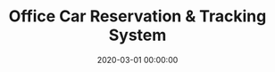 ---
layout: inner
position: left
title: 'Office Car Reservation & Tracking System'
lead_text: 'Developed the back-end of the program and build the Android app as well.'
tags: ['MySQL Database', 'PHP', 'Yii 2', 'API', 'Kotlin', 'Android SDK', 'Traccar']
featured_image: ['/img/posts/mobdin-min.png','/img/posts/mobdin2-min.png']
date: 2020-03-01 00:00:00
categories: ['Backend Dev','Mobile Dev']
project_link: ''
button_icon: ''
button_text: ''
order: 24
visible: 1
company: 'Self-employed'
---